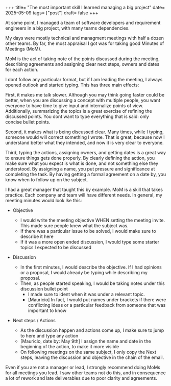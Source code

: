 +++ 
title= "The most important skill I learned managing a big project"
date= 2025-05-09
tags= ["post"] 
draft= false
+++

At some point, I managed a team of software developers and requirement engineers in a big project, with many teams dependencies.

My days were mostly technical and managment meetings with half a dozen other teams. By far, the most appraisal I got was for taking good Minutes of Meetings (MoM).

MoM is the act of taking note of the points discussed during the meeting, describing agreements and assigning clear next steps, owners and dates for each action.

I dont follow any particular format, but if I am leading the meeting, I always opened outlook and started typing. This has three main effects: 

First, it makes me talk slower. Although you may think going faster could be better, when you are discussing a concept with multiple people, you want everyone to have time to give input and internalize points of view. Additionally, summarizing the topics is a great exercise of refining the discussed points. You dont want to type everything that is said: only concise bullet points. 

Second, it makes what is being discussed clear. Many times, while I typing, someone would will correct something I wrote. That is great, because now I understand better what they intended, and now it is very clear to everyone.

Third, typing the actions, assigning owners, and getting dates is a great way to ensure things gets done properly. By clearly defining the action, you make sure what you expect is what is done, and not something else they understood. By assigning a name, you put pressure and significance at completing the task. By having getting a formal agreement on a date by, you know when to follow up on the subject.

I had a great manager that taught this by example. MoM is a skill that takes practice. Each company and team will have different needs. In general, my meeting minutes would look lke this:

* Objective
	* I would write the meeting objective WHEN setting the meeting invite. This made sure people knew what the subject was.
	* If there was a particular issue to be solved, I would make sure to describe it here
	* If it was a more open ended discussion, I would type some starter topics I expected to be discussed

* Discussion
	* In the first minutes, I would describe the objective. If I had opinions or a proposal, I would already be typing while describing my proposal.
	* Then, as people started speaking, I would be taking notes under this discussion bullet point
		* I made sure to ident when it was under a relevant topic. 
		* \[Mauricio] In fact, I would put names under brackets if there were conflicting ideas or a particular feedback from someone that was important to know

* Next steps / Actions
	* As the discussion happen and actions come up, I  make sure to jump to here and type any action
	* \[Mauricio, date by: May 9th] I assign the name and date in the beginning of the action, to make it more visible
	* On following meetings on the same subject, I only copy the Next steps, leaving the discussion and objective in the chain of the email.

Even if you are not a manager or lead, I strongly recommend doing MoMs for all meetings you lead. I saw other teams not do this, and in consequence a lot of rework and late deliverables due to poor clarity and agreements.